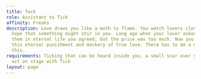 ```yaml
---
title: Tock
role: Assistant to Tick
affinity: Freaks
description: Love draws you like a moth to flame. You watch lovers closely with the
  hope that something might stir in you. Long ago when your lover asked you to join
  them in eternal life you agreed, but the price was too much. Now you suffer through
  this eternal punishment and mockery of true love. There has to be a meaning to all
  this.
requirements: Ticking that can be heard inside you, a small scar over your heart,
  act on stage with Tick
layout: page
---
```


